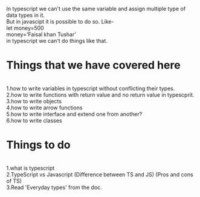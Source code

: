 In typescript we can't use the same variable and assign multiple type of data types in it.\
But in javascipt it is possible to do so. Like-\
let money=500\
money='Faisal khan Tushar'<br/>
in typescript we can't do things like that.

<h1>Things that we have covered here</h1> <br/>
1.how to write variables in typescript without conflicting their types.<br/>
2.how to write functions with return value and no return value in typescprit.<br/>
3.how to write objects<br/>
4.how to write arrow functions<br/>
5.how to write interface and extend one from another?<br/>
6.how to write classes<br/>

<h1>Things to do </h1><br/>
1.what is typescript<br/>
2.TypeScript vs Javascript (Difference between TS and JS) (Pros and cons of TS)<br/>
3.Read 'Everyday types' from the doc.<br/>
